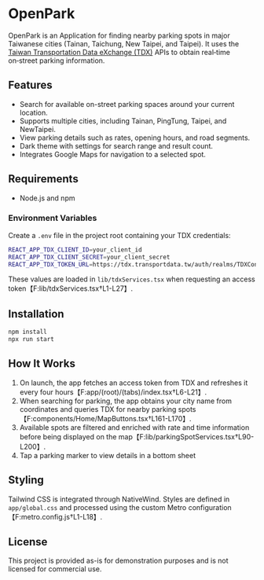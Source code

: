 # OpenPark

OpenPark is an Application for finding nearby parking spots in major Taiwanese cities (Tainan, Taichung, New Taipei, and Taipei). It uses the [Taiwan Transportation Data eXchange (TDX)](https://tdx.transportdata.tw/) APIs to obtain real‑time on‑street parking information.

## Features

- Search for available on-street parking spaces around your current location.
- Supports multiple cities, including Tainan, PingTung, Taipei, and NewTaipei.
- View parking details such as rates, opening hours, and road segments.
- Dark theme with settings for search range and result count.
- Integrates Google Maps for navigation to a selected spot.

## Requirements

- Node.js and npm

### Environment Variables

Create a `.env` file in the project root containing your TDX credentials:

```bash
REACT_APP_TDX_CLIENT_ID=your_client_id
REACT_APP_TDX_CLIENT_SECRET=your_client_secret
REACT_APP_TDX_TOKEN_URL=https://tdx.transportdata.tw/auth/realms/TDXConnect/protocol/openid-connect/token
```

These values are loaded in `lib/tdxServices.tsx` when requesting an access token【F:lib/tdxServices.tsx†L1-L27】.

## Installation

```bash
npm install
npx run start
```

## How It Works

1. On launch, the app fetches an access token from TDX and refreshes it every four hours【F:app/(root)/(tabs)/index.tsx†L6-L21】.
2. When searching for parking, the app obtains your city name from coordinates and queries TDX for nearby parking spots【F:components/Home/MapButtons.tsx†L161-L170】.
3. Available spots are filtered and enriched with rate and time information before being displayed on the map【F:lib/parkingSpotServices.tsx†L90-L200】.
4. Tap a parking marker to view details in a bottom sheet

## Styling

Tailwind CSS is integrated through NativeWind. Styles are defined in `app/global.css` and processed using the custom Metro configuration【F:metro.config.js†L1-L18】.

## License

This project is provided as-is for demonstration purposes and is not licensed for commercial use.
